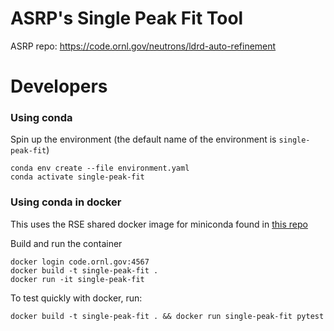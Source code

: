 # ASRP's Single Peak Fit Tool

ASRP repo: https://code.ornl.gov/neutrons/ldrd-auto-refinement

# Developers

### Using conda

Spin up the environment (the default name of the environment is `single-peak-fit`)

```
conda env create --file environment.yaml
conda activate single-peak-fit
```

### Using conda in docker

This uses the RSE shared docker image for miniconda found in [this repo][rse_conda_image]

Build and run the container
```
docker login code.ornl.gov:4567
docker build -t single-peak-fit .
docker run -it single-peak-fit
```

To test quickly with docker, run:
```
docker build -t single-peak-fit . && docker run single-peak-fit pytest
```

[rse_conda_image]: https://code.ornl.gov/rse/images/miniconda3
